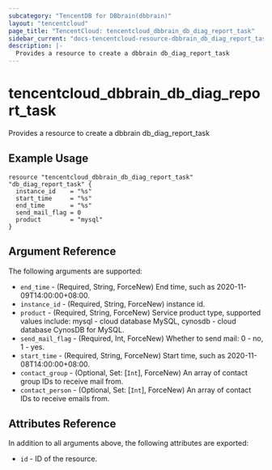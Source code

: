 ```yaml
---
subcategory: "TencentDB for DBbrain(dbbrain)"
layout: "tencentcloud"
page_title: "TencentCloud: tencentcloud_dbbrain_db_diag_report_task"
sidebar_current: "docs-tencentcloud-resource-dbbrain_db_diag_report_task"
description: |-
  Provides a resource to create a dbbrain db_diag_report_task
---
```


# tencentcloud_dbbrain_db_diag_report_task

Provides a resource to create a dbbrain db_diag_report_task

## Example Usage

```hcl
resource "tencentcloud_dbbrain_db_diag_report_task" "db_diag_report_task" {
  instance_id    = "%s"
  start_time     = "%s"
  end_time       = "%s"
  send_mail_flag = 0
  product        = "mysql"
}
```

## Argument Reference

The following arguments are supported:

* `end_time` - (Required, String, ForceNew) End time, such as 2020-11-09T14:00:00+08:00.
* `instance_id` - (Required, String, ForceNew) instance id.
* `product` - (Required, String, ForceNew) Service product type, supported values include: mysql - cloud database MySQL, cynosdb - cloud database CynosDB for MySQL.
* `send_mail_flag` - (Required, Int, ForceNew) Whether to send mail: 0 - no, 1 - yes.
* `start_time` - (Required, String, ForceNew) Start time, such as 2020-11-08T14:00:00+08:00.
* `contact_group` - (Optional, Set: [`Int`], ForceNew) An array of contact group IDs to receive mail from.
* `contact_person` - (Optional, Set: [`Int`], ForceNew) An array of contact IDs to receive emails from.

## Attributes Reference

In addition to all arguments above, the following attributes are exported:

* `id` - ID of the resource.



